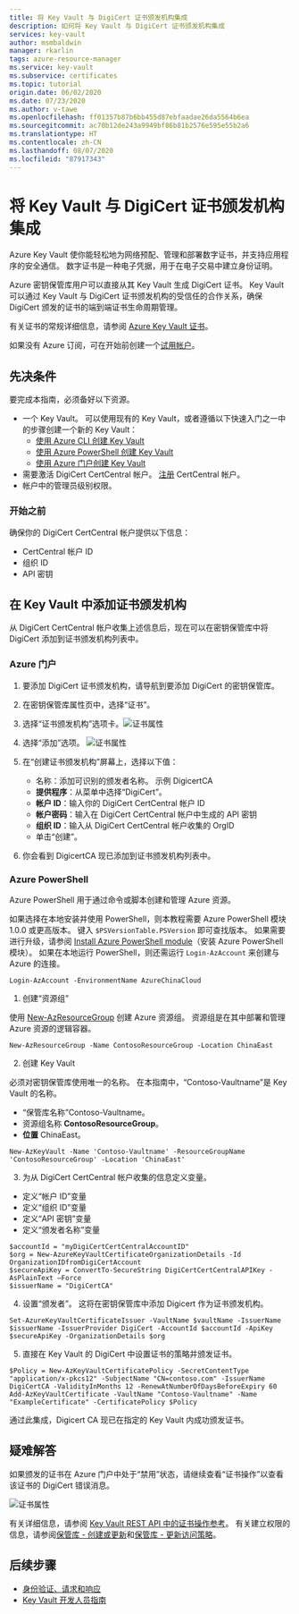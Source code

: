 ```yaml
---
title: 将 Key Vault 与 DigiCert 证书颁发机构集成
description: 如何将 Key Vault 与 DigiCert 证书颁发机构集成
services: key-vault
author: msmbaldwin
manager: rkarlin
tags: azure-resource-manager
ms.service: key-vault
ms.subservice: certificates
ms.topic: tutorial
origin.date: 06/02/2020
ms.date: 07/23/2020
ms.author: v-tawe
ms.openlocfilehash: ff01357b87b6bb455d87ebfaadae26da5564b6ea
ms.sourcegitcommit: ac70b12de243a9949bf86b81b2576e595e55b2a6
ms.translationtype: HT
ms.contentlocale: zh-CN
ms.lasthandoff: 08/07/2020
ms.locfileid: "87917343"
---
```

# <a name="integrating-key-vault-with-digicert-certificate-authority"></a>将 Key Vault 与 DigiCert 证书颁发机构集成

Azure Key Vault 使你能轻松地为网络预配、管理和部署数字证书，并支持应用程序的安全通信。 数字证书是一种电子凭据，用于在电子交易中建立身份证明。 

Azure 密钥保管库用户可以直接从其 Key Vault 生成 DigiCert 证书。 Key Vault 可以通过 Key Vault 与 DigiCert 证书颁发机构的受信任的合作关系，确保 DigiCert 颁发的证书的端到端证书生命周期管理。

有关证书的常规详细信息，请参阅 [Azure Key Vault 证书](/key-vault/certificates/about-certificates)。

如果没有 Azure 订阅，可在开始前创建一个[试用帐户](https://wd.azure.cn/pricing/1rmb-trial/)。

## <a name="prerequisites"></a>先决条件

要完成本指南，必须备好以下资源。
* 一个 Key Vault。 可以使用现有的 Key Vault，或者遵循以下快速入门之一中的步骤创建一个新的 Key Vault：
   - [使用 Azure CLI 创建 Key Vault](../secrets/quick-create-cli.md)
   - [使用 Azure PowerShell 创建 Key Vault](../secrets/quick-create-powershell.md)
   - [使用 Azure 门户创建 Key Vault](../secrets/quick-create-portal.md)
*   需要激活 DigiCert CertCentral 帐户。 [注册](https://www.digicert.com/account/signup/) CertCentral 帐户。
*   帐户中的管理员级别权限。

### <a name="before-you-begin"></a>开始之前

确保你的 DigiCert CertCentral 帐户提供以下信息：
-   CertCentral 帐户 ID
-   组织 ID
-   API 密钥

## <a name="adding-certificate-authority-in-key-vault"></a>在 Key Vault 中添加证书颁发机构 
从 DigiCert CertCentral 帐户收集上述信息后，现在可以在密钥保管库中将 DigiCert 添加到证书颁发机构列表中。

### <a name="azure-portal"></a>Azure 门户

1.  要添加 DigiCert 证书颁发机构，请导航到要添加 DigiCert 的密钥保管库。 
2.  在密钥保管库属性页中，选择“证书”。
3.  选择“证书颁发机构”选项卡。![证书属性](../media/certificates/how-to-integrate-certificate-authority/select-certificate-authorities.png)
4.  选择“添加”选项。
 ![证书属性](../media/certificates/how-to-integrate-certificate-authority/add-certificate-authority.png)
5.  在“创建证书颁发机构”屏幕上，选择以下值：
    -   名称：添加可识别的颁发者名称。 示例 DigicertCA
    -   **提供程序**：从菜单中选择“DigiCert”。
    -   **帐户 ID**：输入你的 DigiCert CertCentral 帐户 ID
    -   **帐户密码**：输入在 DigiCert CertCentral 帐户中生成的 API 密钥
    -   **组织 ID**：输入从 DigiCert CertCentral 帐户收集的 OrgID 
    -   单击“创建”。
   
6.  你会看到 DigicertCA 现已添加到证书颁发机构列表中。

### <a name="azure-powershell"></a>Azure PowerShell

Azure PowerShell 用于通过命令或脚本创建和管理 Azure 资源。

如果选择在本地安装并使用 PowerShell，则本教程需要 Azure PowerShell 模块 1.0.0 或更高版本。 键入 `$PSVersionTable.PSVersion` 即可查找版本。 如果需要进行升级，请参阅 [Install Azure PowerShell module](https://docs.microsoft.com/powershell/azure/install-az-ps)（安装 Azure PowerShell 模块）。 如果在本地运行 PowerShell，则还需运行 `Login-AzAccount` 来创建与 Azure 的连接。

```azurepowershell
Login-AzAccount -EnvironmentName AzureChinaCloud
```

1.  创建“资源组”

使用 [New-AzResourceGroup](https://docs.microsoft.com/powershell/module/az.resources/new-azresourcegroup) 创建 Azure 资源组。 资源组是在其中部署和管理 Azure 资源的逻辑容器。 

```azurepowershell
New-AzResourceGroup -Name ContosoResourceGroup -Location ChinaEast
```

2. 创建 Key Vault

必须对密钥保管库使用唯一的名称。 在本指南中，“Contoso-Vaultname”是 Key Vault 的名称。

- “保管库名称”Contoso-Vaultname。
- 资源组名称 **ContosoResourceGroup**。
- **位置** ChinaEast。

```azurepowershell
New-AzKeyVault -Name 'Contoso-Vaultname' -ResourceGroupName 'ContosoResourceGroup' -Location 'ChinaEast'
```

3. 为从 DigiCert CertCentral 帐户收集的信息定义变量。

- 定义“帐户 ID”变量
- 定义“组织 ID”变量
- 定义“API 密钥”变量
- 定义“颁发者名称”变量

```azurepowershell
$accountId = "myDigiCertCertCentralAccountID"
$org = New-AzureKeyVaultCertificateOrganizationDetails -Id OrganizationIDfromDigiCertAccount
$secureApiKey = ConvertTo-SecureString DigiCertCertCentralAPIKey -AsPlainText –Force
$issuerName = "DigiCertCA"
```

4. 设置“颁发者”。 这将在密钥保管库中添加 Digicert 作为证书颁发机构。
```azurepowershell
Set-AzureKeyVaultCertificateIssuer -VaultName $vaultName -IssuerName $issuerName -IssuerProvider DigiCert -AccountId $accountId -ApiKey $secureApiKey -OrganizationDetails $org
```

5. 直接在 Key Vault 的 DigiCert 中设置证书的策略并颁发证书。

```azurepowershell
$Policy = New-AzKeyVaultCertificatePolicy -SecretContentType "application/x-pkcs12" -SubjectName "CN=contoso.com" -IssuerName DigiCertCA -ValidityInMonths 12 -RenewAtNumberOfDaysBeforeExpiry 60
Add-AzKeyVaultCertificate -VaultName "Contoso-Vaultname" -Name "ExampleCertificate" -CertificatePolicy $Policy
```

通过此集成，Digicert CA 现已在指定的 Key Vault 内成功颁发证书。

## <a name="troubleshoot"></a>疑难解答

如果颁发的证书在 Azure 门户中处于“禁用”状态，请继续查看“证书操作”以查看该证书的 DigiCert 错误消息。

 ![证书属性](../media/certificates/how-to-integrate-certificate-authority/certificate-operation-select.png)

有关详细信息，请参阅 [Key Vault REST API 中的证书操作参考](https://docs.microsoft.com/rest/api/keyvault)。 有关建立权限的信息，请参阅[保管库 - 创建或更新](https://docs.microsoft.com/rest/api/keyvault/vaults/createorupdate)和[保管库 - 更新访问策略](https://docs.microsoft.com/rest/api/keyvault/vaults/updateaccesspolicy)。

## <a name="next-steps"></a>后续步骤

- [身份验证、请求和响应](../general/authentication-requests-and-responses.md)
- [Key Vault 开发人员指南](../general/developers-guide.md)
